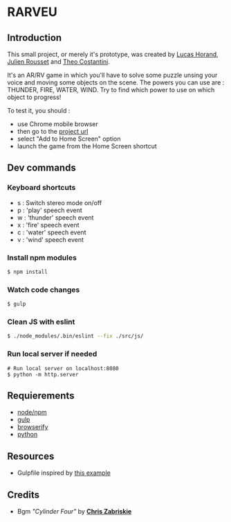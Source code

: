# RARVEU

## Introduction

This small project, or merely it's prototype, was created by [Lucas Horand](http://luhof.fr), [Julien Rousset](http://julien-rousset.fr/) and [Theo Costantini](http://theocostantini.com).

It's an AR/RV game in which you'll have to solve some puzzle unsing your voice and moving some objects on the scene. The powers you can use are : THUNDER, FIRE, WATER, WIND.
Try to find which power to use on which object to progress!

To test it, you should :
- use Chrome mobile browser
- then go to the [project url](http://www.theocostantini.com/lab/projects/rarveu/)
- select "Add to Home Screen" option
- launch the game from the Home Screen shortcut

## Dev commands

### Keyboard shortcuts
- s : Switch stereo mode on/off
- p : 'play'    speech event
- w : 'thunder' speech event
- x : 'fire'    speech event
- c : 'water'   speech event
- v : 'wind'    speech event

### Install npm modules
```sh
$ npm install
```

### Watch code changes
```sh
$ gulp
```

### Clean JS with eslint
``` sh
$ ./node_modules/.bin/eslint --fix ./src/js/
```

### Run local server if needed
```
# Run local server on localhost:8080
$ python -m http.server
```

## Requierements
* [node/npm](https://nodejs.org/)
* [gulp](https://github.com/gulpjs/)
* [browserify](http://browserify.org/)
* [python](https://www.python.org/)

## Resources
* Gulpfile inspired by [this example](http://mikevalstar.com/post/fast-gulp-browserify-babelify-watchify-react-build/)

## Credits
- Bgm _"Cylinder Four"_ by **[Chris Zabriskie](http://freemusicarchive.org/music/Chris_Zabriskie/2014010103336111/)**